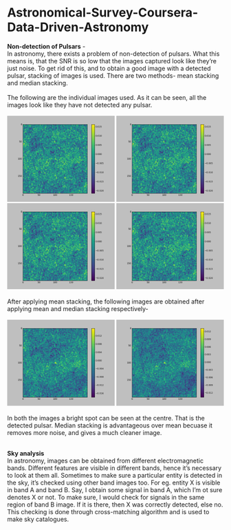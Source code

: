 # Astronomical-Survey-Coursera-Data-Driven-Astronomy

**Non-detection of Pulsars** - <br>
In astronomy, there exists a problem of non-detection of pulsars. What this means is, that the SNR is so low that the images captured look like they’re just noise. To get rid of this, and to obtain a good image with a detected pulsar, stacking of images is used. There are two methods- mean stacking and median stacking. 
<br><br>
The following are the individual images used. As it can be seen, all the images look like they have not detected any pulsar. <br><br>
<img src="images/fits1.png" alt="Image 1" width="250" height="200"> <img src="images/fits2.png" alt="Image 2" width="250" height="200"> <br>
<img src="images/fits3.png" alt="Image 3" width="250" height="200"> <img src="images/fits4.png" alt="Image 4" width="250" height="200"> <br><br>
After applying mean stacking, the following images are obtained after applying mean and median stacking respectively-<br><br>
<img src="images/mean.png" alt="meanstack" width="250" height="200"> <img src="images/median.png" alt="medianstack" width="250" height="200"> <br><br>
In both the images a bright spot can be seen at the centre. That is the detected pulsar. Median stacking is advantageous over mean becuase it removes more noise, and gives a much cleaner image. <br><br>

**Sky analysis** <br>
In astronomy, images can be obtained from different electromagnetic bands. Different features are visible in different bands, hence it’s necessary to look at them all. Sometimes to make sure a particular entity is detected in the sky, it’s checked using other band images too. For eg. entity X is visible in band A and band B. Say, I obtain some signal in band A, which I’m ot sure denotes X or not. To make sure, I would check for signals in the same region of band B image. If it is there, then X was correctly detected, else no. This checking is done through cross-matching algorithm and is used to make sky catalogues.
